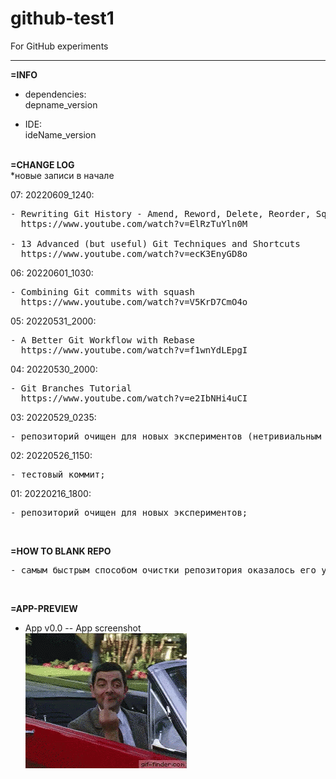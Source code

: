 # github-test1
For GitHub experiments
<hr>

**=INFO**
- dependencies:<br>
  depname_version <br>

- IDE:<br>
  ideName_version<br>
  <br>

**=CHANGE LOG**<br>
*новые записи в начале <br>

07: 20220609_1240:
<pre>
- Rewriting Git History - Amend, Reword, Delete, Reorder, Squash and Split
  https://www.youtube.com/watch?v=ElRzTuYln0M

- 13 Advanced (but useful) Git Techniques and Shortcuts
  https://www.youtube.com/watch?v=ecK3EnyGD8o
</pre>

06: 20220601_1030:
<pre>
- Combining Git commits with squash
  https://www.youtube.com/watch?v=V5KrD7CmO4o
</pre>

05: 20220531_2000:
<pre>
- A Better Git Workflow with Rebase
  https://www.youtube.com/watch?v=f1wnYdLEpgI
</pre>

04: 20220530_2000:
<pre>
- Git Branches Tutorial
  https://www.youtube.com/watch?v=e2IbNHi4uCI
</pre>

03: 20220529_0235:
<pre>
- репозиторий очищен для новых экспериментов (нетривиальным способом);
</pre>

02: 20220526_1150:
<pre>
- тестовый коммит;
</pre>

01: 20220216_1800:
<pre>
- репозиторий очищен для новых экспериментов;
</pre>
<br>

**=HOW TO BLANK REPO**<br>
<pre>
- самым быстрым способом очистки репозитория оказалось его удаление и создание заново вручную;
</pre>
<br>

**=APP-PREVIEW**

- App v0.0 -- App screenshot <br>
  ![preview](_preview/app_v00_mrBean.gif?raw=true)
  
